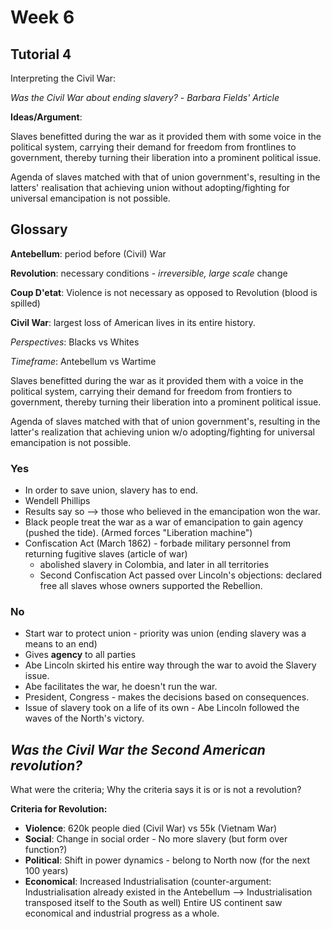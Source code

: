 # Week 6
## Tutorial 4
Interpreting the Civil War:

_Was the Civil War about ending slavery?_ - _Barbara Fields' Article_

__Ideas/Argument__:

Slaves benefitted during the war as it provided them with some voice in the political system, carrying their demand for freedom from frontlines to government, thereby turning their liberation into a prominent political issue.

Agenda of slaves matched with that of union government's, resulting in the latters' realisation that achieving union without adopting/fighting for universal emancipation is not possible.

## Glossary
__Antebellum__: period before (Civil) War

__Revolution__: necessary conditions - _irreversible, large scale_ change

__Coup D'etat__: Violence is not necessary as opposed to Revolution (blood is spilled)

__Civil War__: largest loss of American lives in its entire history.

_Perspectives_: Blacks vs Whites

_Timeframe_: Antebellum vs Wartime

Slaves benefitted during the war as it provided them with a voice in the political system, carrying their demand for freedom from frontiers to government, thereby turning their liberation into a prominent political issue.

Agenda of slaves matched with that of union government's, resulting in the latter's realization that achieving union w/o adopting/fighting for universal emancipation is not possible.

### Yes

* In order to save union, slavery has to end.
* Wendell Phillips
* Results say so --> those who believed in the emancipation won the war.
* Black people treat the war as a war of emancipation to gain agency (pushed the tide). (Armed forces "Liberation machine")
* Confiscation Act (March 1862) - forbade military personnel from returning fugitive slaves (article of war)
    * abolished slavery in Colombia, and later in all territories
    * Second Confiscation Act passed over Lincoln's objections: declared free all slaves whose owners supported the Rebellion.

### No

* Start war to protect union - priority was union (ending slavery was a means to an end)
* Gives __agency__ to all parties
* Abe Lincoln skirted his entire way through the war to avoid the Slavery issue.
* Abe facilitates the war, he doesn't run the war.
* President, Congress - makes the decisions based on consequences.
* Issue of slavery took on a life of its own - Abe Lincoln followed the waves of the North's victory.

## _Was the Civil War the Second American revolution?_

What were the criteria; Why the criteria says it is or is not a revolution?

__Criteria for Revolution:__

- __Violence__: 620k people died (Civil War) vs 55k (Vietnam War)
- __Social__: Change in social order - No more slavery (but form over function?)
- __Political__: Shift in power dynamics - belong to North now (for the next 100 years)
- __Economical__: Increased Industrialisation (counter-argument: Industrialisation already existed in the Antebellum --> Industrialisation transposed itself to the South as well) Entire US continent saw economical and industrial progress as a whole.
